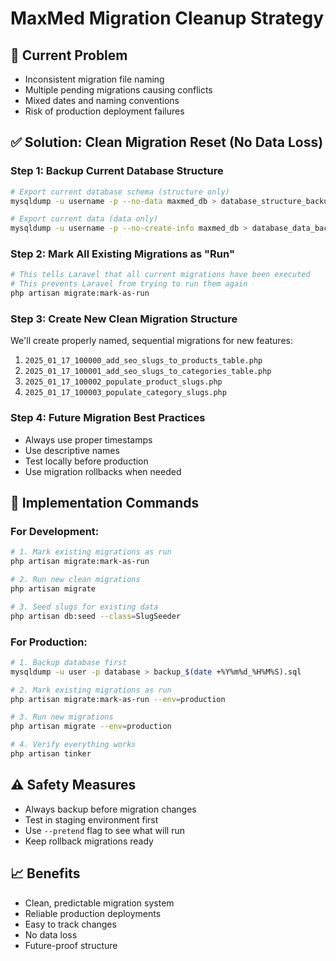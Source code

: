 # MaxMed Migration Cleanup Strategy

## 🚨 Current Problem
- Inconsistent migration file naming
- Multiple pending migrations causing conflicts
- Mixed dates and naming conventions
- Risk of production deployment failures

## ✅ Solution: Clean Migration Reset (No Data Loss)

### Step 1: Backup Current Database Structure
```bash
# Export current database schema (structure only)
mysqldump -u username -p --no-data maxmed_db > database_structure_backup.sql

# Export current data (data only) 
mysqldump -u username -p --no-create-info maxmed_db > database_data_backup.sql
```

### Step 2: Mark All Existing Migrations as "Run"
```bash
# This tells Laravel that all current migrations have been executed
# This prevents Laravel from trying to run them again
php artisan migrate:mark-as-run
```

### Step 3: Create New Clean Migration Structure
We'll create properly named, sequential migrations for new features:

1. `2025_01_17_100000_add_seo_slugs_to_products_table.php`
2. `2025_01_17_100001_add_seo_slugs_to_categories_table.php`
3. `2025_01_17_100002_populate_product_slugs.php`
4. `2025_01_17_100003_populate_category_slugs.php`

### Step 4: Future Migration Best Practices
- Always use proper timestamps
- Use descriptive names
- Test locally before production
- Use migration rollbacks when needed

## 🎯 Implementation Commands

### For Development:
```bash
# 1. Mark existing migrations as run
php artisan migrate:mark-as-run

# 2. Run new clean migrations
php artisan migrate

# 3. Seed slugs for existing data
php artisan db:seed --class=SlugSeeder
```

### For Production:
```bash
# 1. Backup database first
mysqldump -u user -p database > backup_$(date +%Y%m%d_%H%M%S).sql

# 2. Mark existing migrations as run
php artisan migrate:mark-as-run --env=production

# 3. Run new migrations
php artisan migrate --env=production

# 4. Verify everything works
php artisan tinker
```

## ⚠️ Safety Measures
- Always backup before migration changes
- Test in staging environment first
- Use `--pretend` flag to see what will run
- Keep rollback migrations ready

## 📈 Benefits
- Clean, predictable migration system
- Reliable production deployments
- Easy to track changes
- No data loss
- Future-proof structure 